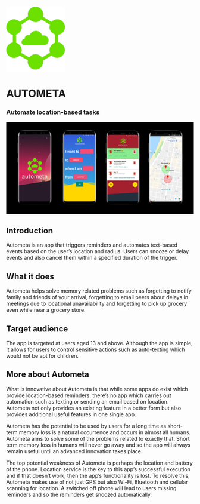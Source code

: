 ![img](app/src/main/res/drawable/icon.png)
# AUTOMETA
### Automate location-based tasks

![img](Screenshots/feature.jpg)

## Introduction
Autometa is an app that triggers reminders and automates text-based events based on the user’s location and radius. Users can snooze or delay events and also cancel them within a specified duration of the trigger.

## What it does
Autometa helps solve memory related problems such as forgetting to notify family and friends of your arrival, forgetting to email peers about delays in meetings due to locational unavailability and forgetting to pick up grocery even while near a grocery store.

## Target audience
The app is targeted at users aged 13 and above. Although the app is simple, it allows for users to control sensitive actions such as auto-texting which would not be apt for children.

## More about Autometa

What is innovative about Autometa is that while some apps do exist which provide location-based reminders, there’s no app which carries out automation such as texting or sending an email based on location. Autometa not only provides an existing feature in a better form but also provides additional useful features in one single app.

Autometa has the potential to be used by users for a long time as short-term memory loss is a natural occurrence and occurs in almost all humans. Autometa aims to solve some of the problems related to exactly that. Short term memory loss in humans will never go away and so the app will always remain useful until an advanced innovation takes place.

The top potential weakness of Autometa is perhaps the location and battery of the phone. Location service is the key to this app’s successful execution and if that doesn’t work, then the app’s functionality is lost. To resolve this, Autometa makes use of not just GPS but also Wi-Fi, Bluetooth and cellular scanning for location. A switched off phone will lead to users missing reminders and so the reminders get snoozed automatically. 
